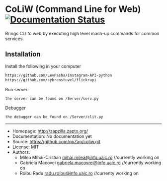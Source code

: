 # CoLiW (Command Line for Web) [![Documentation Status](https://readthedocs.org/projects/coliw/badge/?version=latest)](http://coliw.readthedocs.io/en/latest/?badge=latest)

Brings CLI to web by executing high level mash-up commands for common services.


## Installation

Install the following in your computer
```bash
https://github.com/LevPasha/Instagram-API-python
https://github.com/sybrenstuvel/flickrapi
```

Run server:
```bash
the server can be found on /Server/serv.py 
```
Debugger
```bash
the debugger can be found on /Server/clit.py 

```


----

* Homepage: http://zapzilla.zapto.org/ <offline>
* Documentation: No documentation yet
* Source: https://github.com/qxZap/coliw.git
* License: MIT
* Authors:
  + Milea Mihai-Cristian <mihai.milea@info.uaic.ro> //currently working on
  + Gabriela Macovei <gabriela.macovrei@info.uaic.ro> //currently working on
  + Roibu Radu <radu.roibu@info.uaic.ro> //currenty working on
